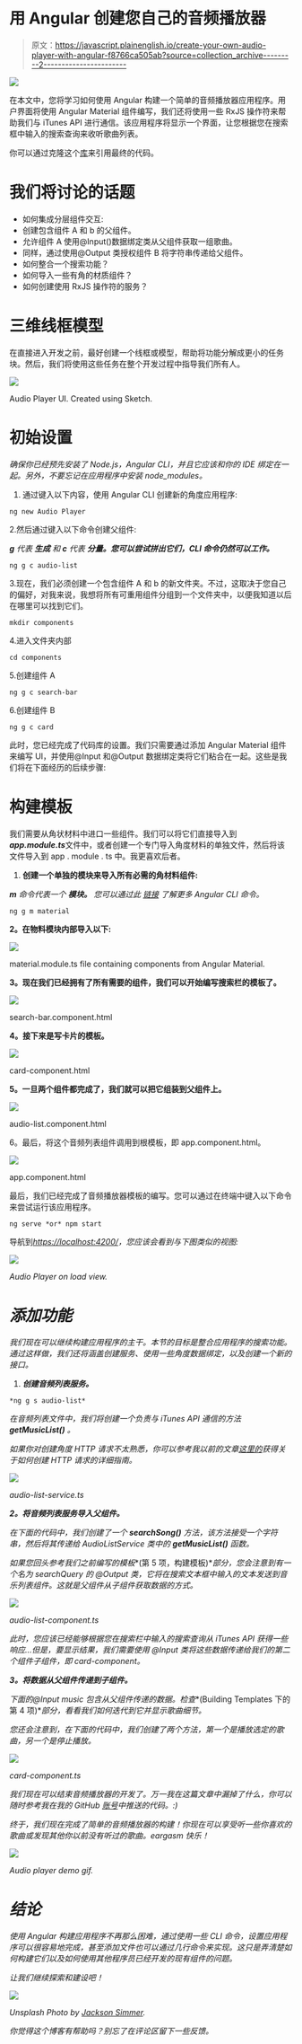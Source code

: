 # 用 Angular 创建您自己的音频播放器

> 原文：<https://javascript.plainenglish.io/create-your-own-audio-player-with-angular-f8766ca505ab?source=collection_archive---------2----------------------->

![](img/4879034bdf47ba2c6d67b49947a1b456.png)

在本文中，您将学习如何使用 Angular 构建一个简单的音频播放器应用程序。用户界面将使用 Angular Material 组件编写，我们还将使用一些 RxJS 操作符来帮助我们与 iTunes API 进行通信。该应用程序将显示一个界面，让您根据您在搜索框中输入的搜索查询来收听歌曲列表。

你可以通过克隆这个[库](https://github.com/foobearer/Audio-Player)来引用最终的代码。

# **我们将讨论的话题**

*   如何集成分层组件交互:
*   创建包含组件 A 和 b 的父组件。
*   允许组件 A 使用@Input()数据绑定类从父组件获取一组歌曲。
*   同样，通过使用@Output 类授权组件 B 将字符串传递给父组件。
*   如何整合一个搜索功能？
*   如何导入一些有角的材质组件？
*   如何创建使用 RxJS 操作符的服务？

# 三维线框模型

在直接进入开发之前，最好创建一个线框或模型，帮助将功能分解成更小的任务块。然后，我们将使用这些任务在整个开发过程中指导我们所有人。

![](img/075fa5290a9ee2b0531988f9c18d8ccd.png)

Audio Player UI. Created using Sketch.

# 初始设置

*确保你已经预先安装了 Node.js，Angular CLI，并且它应该和你的 IDE 绑定在一起。另外，不要忘记在应用程序中安装 node_modules。*

1.  通过键入以下内容，使用 Angular CLI 创建新的角度应用程序:

```
ng new Audio Player
```

2.然后通过键入以下命令创建父组件:

***g*** *代表* ***生成*** *和* ***c*** *代表* ***分量。您可以尝试拼出它们，CLI 命令仍然可以工作。***

```
ng g c audio-list
```

3.现在，我们必须创建一个包含组件 A 和 b 的新文件夹。不过，这取决于您自己的偏好，对我来说，我想将所有可重用组件分组到一个文件夹中，以便我知道以后在哪里可以找到它们。

```
mkdir components
```

4.进入文件夹内部

```
cd components
```

5.创建组件 A

```
ng g c search-bar
```

6.创建组件 B

```
ng g c card
```

此时，您已经完成了代码库的设置。我们只需要通过添加 Angular Material 组件来编写 UI，并使用@Input 和@Output 数据绑定类将它们粘合在一起。这些是我们将在下面经历的后续步骤:

# 构建模板

我们需要从角状材料中进口一些组件。我们可以将它们直接导入到***app.module.ts***文件中，或者创建一个专门导入角度材料的单独文件，然后将该文件导入到 app . module . ts 中。我更喜欢后者。

1.  **创建一个单独的模块来导入所有必需的角材料组件:**

***m*** *命令代表一个* ***模块。*** *您可以通过此* [*链接*](https://angular.io/cli) *了解更多 Angular CLI 命令。*

```
ng g m material
```

**2。在物料模块内部导入以下:**

![](img/c211ce4d0caa182a87da4c4defed0be0.png)

material.module.ts file containing components from Angular Material.

**3。现在我们已经拥有了所有需要的组件，我们可以开始编写搜索栏的模板了。**

![](img/9aab8798702c9d42d21dc911a7a7417f.png)

search-bar.component.html

**4。接下来是写卡片的模板。**

![](img/4836cf116e9c5e8f5ab903cc8a17fd0c.png)

card-component.html

**5。一旦两个组件都完成了，我们就可以把它组装到父组件上。**

![](img/85d90c7fa0c05c03f976851f959131a3.png)

audio-list.component.html

6。最后，将这个音频列表组件调用到根模板，即 app.component.html。

![](img/5cec4162f4a6782ea73b649af036aa49.png)

app.component.html

最后，我们已经完成了音频播放器模板的编写。您可以通过在终端中键入以下命令来尝试运行该应用程序。

```
ng serve *or* npm start
```

导航到[*https://localhost:4200/*](http://localhost:4200/)*，您应该会看到与下图类似的视图:*

*![](img/d97c2804b9695a9247dfc71582452aa0.png)*

*Audio Player on load view.*

# *添加功能*

*我们现在可以继续构建应用程序的主干。本节的目标是整合应用程序的搜索功能。通过这样做，我们还将涵盖创建服务、使用一些角度数据绑定，以及创建一个新的接口。*

1.  ***创建音频列表服务。***

```
*ng g s audio-list*
```

*在音频列表文件中，我们将创建一个负责与 iTunes API 通信的方法 **getMusicList()** 。*

*如果你对创建角度 HTTP 请求不太熟悉，你可以参考我以前的文章[这里的](https://medium.com/javascript-in-plain-english/how-to-make-http-requests-in-angular-using-httpclient-15e1fdf76a03)获得关于如何创建 HTTP 请求的详细指南。*

*![](img/846d0800487c01973dc983d44ef23963.png)*

*audio-list-service.ts*

***2。将音频列表服务导入父组件。***

*在下面的代码中，我们创建了一个 **searchSong()** 方法，该方法接受一个字符串，然后将其传递给 *AudioListService* 类中的 **getMusicList()** 函数。*

*如果您回头参考我们之前编写的模板**(第 5 项，构建模板)**部分，您会注意到*<app-search-bar>*有一个名为 *searchQuery* 的 *@Output* 类，它将在搜索文本框中输入的文本发送到音乐列表组件。这就是父组件从子组件获取数据的方式。*

*![](img/b4f75e03a9834c0c4e903ad5d89cd82b.png)*

*audio-list-component.ts*

*此时，您应该已经能够根据您在搜索栏中输入的搜索查询从 iTunes API 获得一些响应…但是，要显示结果，我们需要使用 *@Input* 类将这些数据传递给我们的第二个组件子组件，即 *card-component。**

***3。将数据从父组件传递到子组件。***

*下面的@Input music 包含从父组件传递的数据。检查**(Building Templates 下的第 4 项)**部分，看看我们如何迭代到它并显示歌曲细节。*

*您还会注意到，在下面的代码中，我们创建了两个方法，第一个是播放选定的歌曲，另一个是停止播放。*

*![](img/8f60288ccc8173263a5e6789f7100b53.png)*

*card-component.ts*

*我们现在可以结束音频播放器的开发了。万一我在这篇文章中漏掉了什么，你可以随时参考我在我的 GitHub [账号](https://github.com/foobearer/Audio-Player)中推送的代码。:)*

*终于，我们现在完成了简单的音频播放器的构建！你现在可以享受听一些你喜欢的歌曲或发现其他你以前没有听过的歌曲。eargasm 快乐！*

*![](img/7f4556e684f9b661ca950b54f046630c.png)*

*Audio player demo gif.*

# *结论*

*使用 Angular 构建应用程序不再那么困难，通过使用一些 CLI 命令，设置应用程序可以很容易地完成，甚至添加文件也可以通过几行命令来实现。这只是弄清楚如何构建它们以及如何使用其他程序员已经开发的现有组件的问题。*

*让我们继续探索和建设吧！*

*![](img/f6d079fbb14f8a5272f8456ae1ba5601.png)*

*Unsplash Photo by [Jackson Simmer](https://unsplash.com/@simmerdownjpg).*

*你觉得这个博客有帮助吗？别忘了在评论区留下一些反馈。*